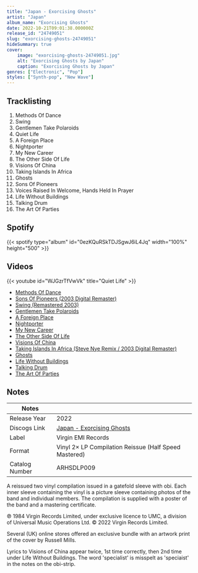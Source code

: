 ```yaml
---
title: "Japan - Exorcising Ghosts"
artist: "Japan"
album_name: "Exorcising Ghosts"
date: 2022-10-21T09:01:38.000000Z
release_id: "24749051"
slug: "exorcising-ghosts-24749051"
hideSummary: true
cover:
    image: "exorcising-ghosts-24749051.jpg"
    alt: "Exorcising Ghosts by Japan"
    caption: "Exorcising Ghosts by Japan"
genres: ["Electronic", "Pop"]
styles: ["Synth-pop", "New Wave"]
---
```


## Tracklisting
1. Methods Of Dance
2. Swing
3. Gentlemen Take Polaroids
4. Quiet Life
5. A Foreign Place
6. Nightporter
7. My New Career
8. The Other Side Of Life
9. Visions Of China
10. Taking Islands In Africa
11. Ghosts
12. Sons Of Pioneers
13. Voices Raised In Welcome, Hands Held In Prayer
14. Life Without Buildings
15. Talking Drum
16. The Art Of Parties


## Spotify
{{< spotify type="album" id="0ezKQuRSkTDJSgwJ6iL4Jq" width="100%" height="500" >}}



## Videos
{{< youtube id="WJGzrTfVwVk" title="Quiet Life" >}}
- [Methods Of Dance](https://www.youtube.com/watch?v=jGV8NRwJcU4)
- [Sons Of Pioneers (2003 Digital Remaster)](https://www.youtube.com/watch?v=aEf38uz6FuQ)
- [Swing (Remastered 2003)](https://www.youtube.com/watch?v=ahtyVegPVjE)
- [Gentlemen Take Polaroids](https://www.youtube.com/watch?v=SlyI2isjAas)
- [A Foreign Place](https://www.youtube.com/watch?v=moPdbB34vDI)
- [Nightporter](https://www.youtube.com/watch?v=mKsY_dEjwtQ)
- [My New Career](https://www.youtube.com/watch?v=JEp3AQhhwnc)
- [The Other Side Of Life](https://www.youtube.com/watch?v=i4J3zPy3iLE)
- [Visions Of China](https://www.youtube.com/watch?v=1qmNNP1VgIk)
- [Taking Islands In Africa (Steve Nye Remix / 2003 Digital Remaster)](https://www.youtube.com/watch?v=-EA4vEYRZTk)
- [Ghosts](https://www.youtube.com/watch?v=ZK8DBICAWFs)
- [Life Without Buildings](https://www.youtube.com/watch?v=8dhgiDNhG9k)
- [Talking Drum](https://www.youtube.com/watch?v=lyt1TN3OCH4)
- [The Art Of Parties](https://www.youtube.com/watch?v=KKXdKGYAnt4)

## Notes
| Notes          |             |
| ---------------| ----------- |
| Release Year   | 2022 |
| Discogs Link   | [Japan - Exorcising Ghosts](https://www.discogs.com/release/24749051-Japan-Exorcising-Ghosts) |
| Label          | Virgin EMI Records |
| Format         | Vinyl 2× LP Compilation Reissue (Half Speed Mastered) |
| Catalog Number | ARHSDLP009 |

A reissued two vinyl compilation issued in a gatefold sleeve with obi. Each inner sleeve containing the vinyl is a picture sleeve containing photos of the band and individual members. The compilation is supplied with a poster of the band and a mastering certificate.

℗ 1984 Virgin Records Limited, under exclusive licence to UMC, a division of Universal Music Operations Ltd. 
 © 2022 Virgin Records Limited.

Several (UK) online stores offered an exclusive bundle with an artwork print of the cover by Russell Mills.

Lyrics to Visions of China appear twice, 1st time correctly, then 2nd time under Life Without Buildings. The word 'specialist' is misspelt as 'speciaist' in the notes on the obi-strip.

